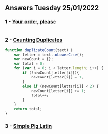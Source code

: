 ## Answers Tuesday 25/01/2022
### 1 - [Your order, please](https://www.codewars.com/kata/55c45be3b2079eccff00010f)
```js

```

### 2 - [Counting Duplicates](https://www.codewars.com/kata/54bf1c2cd5b56cc47f0007a1)
```js
function duplicateCount(text) {
    var letter = text.toLowerCase();
    var newCount = {};
    var total = 0;
    for (var i = 0; i < letter.length; i++) {
        if (!newCount[letter[i]]){
            newCount[letter[i]] = 1;
        }
        else if (newCount[letter[i]] < 2) {
            newCount[letter[i]] += 1;
            total++;
        }
    }
    return total;
}
```

### 3 - [Simple Pig Latin](https://www.codewars.com/kata/520b9d2ad5c005041100000f)
```js

```